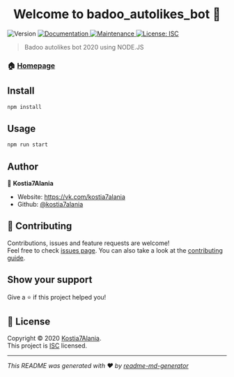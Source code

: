 <h1 align="center">Welcome to badoo_autolikes_bot 👋</h1>
<p>
  <img alt="Version" src="https://img.shields.io/badge/version-1.0.0-blue.svg?cacheSeconds=2592000" />
  <a href="https://github.com/kostia7alania/badoo_autolikes_bot#readme" target="_blank">
    <img alt="Documentation" src="https://img.shields.io/badge/documentation-yes-brightgreen.svg" />
  </a>
  <a href="https://github.com/kostia7alania/badoo_autolikes_bot/graphs/commit-activity" target="_blank">
    <img alt="Maintenance" src="https://img.shields.io/badge/Maintained%3F-yes-green.svg" />
  </a>
  <a href="https://github.com/kostia7alania/badoo_autolikes_bot/blob/master/LICENSE" target="_blank">
    <img alt="License: ISC" src="https://img.shields.io/github/license/kostia7alania/badoo_autolikes_bot" />
  </a>
</p>

> Badoo autolikes bot 2020 using NODE.JS

### 🏠 [Homepage](https://github.com/kostia7alania/badoo_autolikes_bot#readme)

## Install

```sh
npm install
```

## Usage

```sh
npm run start
```

## Author

👤 **Kostia7Alania**

* Website: https://vk.com/kostia7alania
* Github: [@kostia7alania](https://github.com/kostia7alania)

## 🤝 Contributing

Contributions, issues and feature requests are welcome!<br />Feel free to check [issues page](https://github.com/kostia7alania/badoo_autolikes_bot/issues). You can also take a look at the [contributing guide](https://github.com/kostia7alania/badoo_autolikes_bot/blob/master/CONTRIBUTING.md).

## Show your support

Give a ⭐️ if this project helped you!

## 📝 License

Copyright © 2020 [Kostia7Alania](https://github.com/kostia7alania).<br />
This project is [ISC](https://github.com/kostia7alania/badoo_autolikes_bot/blob/master/LICENSE) licensed.

***
_This README was generated with ❤️ by [readme-md-generator](https://github.com/kefranabg/readme-md-generator)_